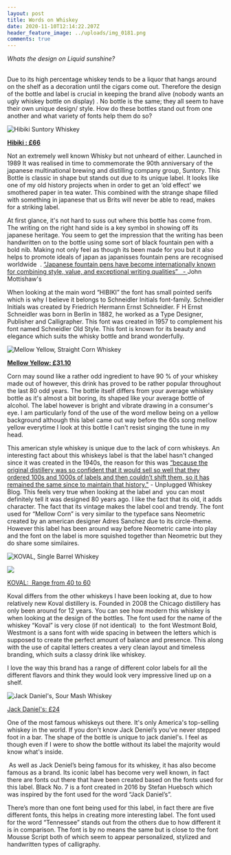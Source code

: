 ```yaml
---
layout: post
title: Words on Whiskey
date: 2020-11-10T12:14:22.207Z
header_feature_image: ../uploads/img_0181.png
comments: true
---
```

*Whats the design on Liquid sunshine?*

\
Due to its high percentage whiskey tends to be a liquor that hangs around on the shelf as a decoration until the cigars come out. Therefore the design of the bottle and label is crucial in keeping the brand alive (nobody wants an ugly whiskey bottle on display) . No bottle is the same; they all seem to have their own unique design/ style. How do these bottles stand out from one another and what variety of fonts help them do so?

![](../uploads/screenshot-2020-11-25-at-12.18.01.png "Hibiki Suntory Whiskey")

**[Hibiki : £66](https://www.waitrose.com/ecom/products/hibiki-suntory-whisky-japanese-harmony/409868-457046-457047)**

Not an extremely well known Whisky but not unheard of either. Launched in 1989 It was realised in time to commemorate the 90th anniversary of the japanese multinational brewing and distilling company group, Suntory. This Bottle is classic in shape but stands out due to its unique label. It looks like one of my old history projects when in order to get an ‘old effect’ we smothered paper in tea water. This combined with the strange shape filled with something in japanese that us Brits will never be able to read, makes for a striking label. 

At first glance, it's not hard to suss out where this bottle has come from. The writing on the right hand side is a key symbol in showing off its japanese heritage. You seem to get the impression that the writing has been handwritten on to the bottle using some sort of black fountain pen with a bold nib. Making not only feel as though its been made for you but it also helps to promote ideals of japan as japanisses fountain pens are recognised worldwide  . [“Japanese fountain pens have become internationally known for combining style, value, and exceptional writing qualities”   - ](https://www.nibs.com/content/japanese-fountain-pens#:~:text=Japanese%20fountain%20pens%20have%20become,value%2C%20and%20exceptional%20writing%20qualities.&text=With%20a%20centuries%2Dlong%20tradition,element%20of%20any%20fountain%20pen.)John Mottishaw's

When looking at the main word “HIBIKI” the font has small pointed serifs which is why I believe it belongs to Schneidler Initials font-family. Schneidler Initials was created by Friedrich Hermann Ernst Schneidler. F H Ernst Schneidler was born in Berlin in 1882, he worked as a Type Designer, Publisher and Calligrapher. This font was created in 1957 to complement his font named Schneidler Old Style. This font is known for its beauty and elegance which suits the whisky bottle and brand wonderfully.

![](../uploads/screenshot-2020-11-25-at-12.22.00.png "Mellow Yellow, Straight Corn Whiskey ")

**[Mellow Yellow: £31.10](https://www.masterofmalt.com/whiskies/mellow-corn/mellow-corn-whisky/?utm_content=mellow-corn/mellow-corn-whisky&currencyCode=GBP&utm_source=database&utm_medium=base&utm_campaign=mom_base_1&gclid=Cj0KCQiAnb79BRDgARIsAOVbhRqQbo9EVbXxN2_CpxogfMqWSXfP1lFwwCibYnDj3pbplk8kZMGEXBkaAlkpEALw_wcB)**

Corn may sound like a rather odd ingredient to have 90 % of your whiskey made out of however, this drink has proved to be rather popular throughout the last 80 odd years. The bottle itself differs from your average whiskey bottle as it's almost a bit boring, its shaped like your average bottle of alcohol. The label however is bright and vibrate drawing in a consumer's eye. I am particularly fond of the use of the word mellow being on a yellow background although this label came out way before the 60s song mellow yellow everytime I look at this bottle I can't resist singing the tune in my head. 

This american style whiskey is unique due to the lack of corn whiskeys. An interesting fact about this whiskeys label is that the label hasn't changed since it was created in the 1940s, the reason for this was [“because the original distillery was so confident that it would sell so well that they ordered 100s and 1000s of labels and then couldn’t shift them, so it has remained the same since to maintain that history."](https://whiskyunplugged.com/2018/02/11/tasting-notes-mellow-corn/) - Unplugged Whiskey Blog. This feels very true when looking at the label and  you can most definitely tell it was designed 80 years ago. I like the fact that its old, it adds character. The fact that its vintage makes the label cool and trendy. The font used for “Mellow Corn” is very similar to the typeface sans Neometric created by an american designer Adres Sanchez due to its circle-theme. However this label has been around way before Neometric came into play and the font on the label is more squished together than Neometric but they do share some similaires.

![](../uploads/screenshot-2020-11-25-at-12.31.46.png "KOVAL, Single Barrel Whiskey")

![](../uploads/screenshot-2020-11-25-at-12.36.04.png)

[KOVAL:  Range from 40 to 60](https://www.koval-distillery.com/newsite/)

Koval differs from the other whiskeys I have been looking at, due to how relatively new Koval distillery is. Founded in 2008 the Chicago distillery has only been around for 12 years. You can see how modern this whiskey is when looking at the design of the bottles. The font used for the name of the whiskey “Koval” is very close (if not identical)  to  the font Westmont Bold, Westmont is a sans font with wide spacing in between the letters which is supposed to create the perfect amount of balance and presence. This along with the use of capital letters creates a very clean layout and timeless branding, which suits a classy drink like whiskey. 

I love the way this brand has a range of different color labels for all the different flavors and think they would look very impressive lined up on a shelf.

![](../uploads/img_0179.png "Jack Daniel's, Sour Mash Whiskey")

[Jack Daniel's: £24](https://www.tesco.com/groceries/en-GB/products/264788740)

One of the most famous whiskeys out there. It's only America's top-selling whiskey in the world. If you don't know Jack Deniel’s you’ve never stepped foot in a bar. The shape of the bottle is unique to jack daniel's. I feel as though even if I were to show the bottle without its label the majority would know what's inside. 

 As well as Jack Deniel’s being famous for its whiskey, it has also become famous as a brand. Its iconic label has become very well known, in fact there are fonts out there that have been created based on the fonts used for this label. Black No. 7 is a font created in 2016 by Stefan Huebsch which was inspired by the font used for the word “Jack Daniel’s”.

There’s more than one font being used for this label, in fact there are five different fonts, this helps in creating more interesting label. The font used for the word “Tennessee” stands out from the others due to how different it is in comparison. The font is by no means the same but is close to the font Mousse Script both of which seem to appear personalized, stylized and handwritten types of calligraphy.
